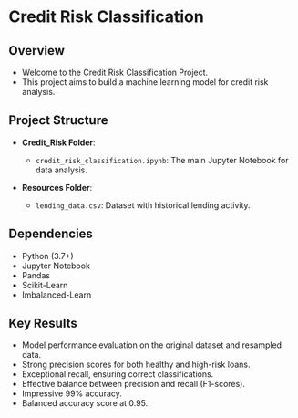 # Credit Risk Classification

## Overview

- Welcome to the Credit Risk Classification Project.
- This project aims to build a machine learning model for credit risk analysis.


## Project Structure

- **Credit_Risk Folder**:
  - `credit_risk_classification.ipynb`: The main Jupyter Notebook for data analysis.

- **Resources Folder**:
  - `lending_data.csv`: Dataset with historical lending activity.


## Dependencies

- Python (3.7+)
- Jupyter Notebook
- Pandas
- Scikit-Learn
- Imbalanced-Learn


## Key Results

- Model performance evaluation on the original dataset and resampled data.
- Strong precision scores for both healthy and high-risk loans.
- Exceptional recall, ensuring correct classifications.
- Effective balance between precision and recall (F1-scores).
- Impressive 99% accuracy.
- Balanced accuracy score at 0.95.
